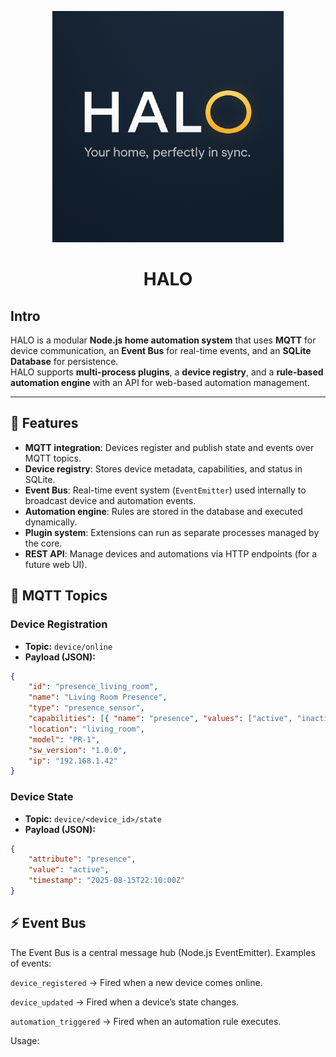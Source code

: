 <p align="center">
    <img height="370px" src="./logo.png" />
</p>

<h1 align="center">HALO</h1>

## Intro

HALO is a modular **Node.js home automation system** that uses **MQTT** for device communication, an **Event Bus** for real-time events, and an **SQLite Database** for persistence.  
HALO supports **multi-process plugins**, a **device registry**, and a **rule-based automation engine** with an API for web-based automation management.

---

## 🚀 Features

- **MQTT integration**: Devices register and publish state and events over MQTT topics.
- **Device registry**: Stores device metadata, capabilities, and status in SQLite.
- **Event Bus**: Real-time event system (`EventEmitter`) used internally to broadcast device and automation events.
- **Automation engine**: Rules are stored in the database and executed dynamically.
- **Plugin system**: Extensions can run as separate processes managed by the core.
- **REST API**: Manage devices and automations via HTTP endpoints (for a future web UI).

## 📡 MQTT Topics

### Device Registration

- **Topic:** `device/online`
- **Payload (JSON):**

```json
{
    "id": "presence_living_room",
    "name": "Living Room Presence",
    "type": "presence_sensor",
    "capabilities": [{ "name": "presence", "values": ["active", "inactive"] }],
    "location": "living_room",
    "model": "PR-1",
    "sw_version": "1.0.0",
    "ip": "192.168.1.42"
}
```

### Device State

- **Topic:** `device/<device_id>/state`
- **Payload (JSON):**

```json
{
    "attribute": "presence",
    "value": "active",
    "timestamp": "2025-08-15T22:10:00Z"
}
```

## ⚡ Event Bus

The Event Bus is a central message hub (Node.js EventEmitter). Examples of events:

`device_registered` → Fired when a new device comes online.

`device_updated` → Fired when a device’s state changes.

`automation_triggered` → Fired when an automation rule executes.

Usage:

```js

```
